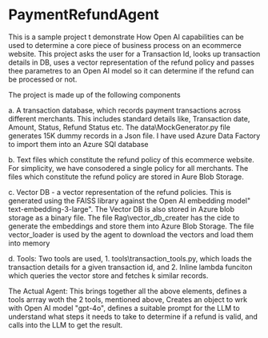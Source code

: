# PaymentRefundAgent
This is a sample project t demonstrate How Open AI capabilities can be used to determine a core piece of business process on an ecommerce website.
This project asks the user for a Transaction Id, looks up transaction details in DB, uses a vector representation of the refund policy and passes thee parametres to an Open AI model so it can determine if the refund can be processed or not.

The project is made up of the following components


a. A transaction database, which records payment transactions across different merchants. This includes standard details like, Transaction date, Amount, Status, Refund Status etc. The data\MockGenerator.py file generates 15K dummy records in a Json file. I have used Azure Data Factory to import them into an Azure SQl database


b. Text files which constitute the refund policy of this ecommerce website. For simplicity, we have consodered a single policy for all merchants. The files which constitute the refund policy are stored in Aure Blob Storage.


c. Vector DB - a vector representation of the refund policies. This is generated using the FAISS library against the Open AI embedding model" text-embedding-3-large". The Vector DB is also stored in Azure blob storage as a binary file. The file Rag\vector_db_creater has the cide to generate the embeddings and store them into Azure Blob Storage. The file vector_loader is used by the agent to download the vectors and load them into memory


d. Tools: Two tools are used, 1. tools\transaction_tools.py, which loads the transaction details for a given transaction id, and 2. Inline lambda funciton which queries the vector store and fetches k similar records.



The Actual Agent: This brings together all the above elements, defines a tools arrray woth the 2 tools, mentioned above, Creates an object to wrk with Open AI model "gpt-4o", defines a suitable prompt for the LLM to understand what steps it needs to take to determine if a refund is valid, and calls into the LLM to get the result.
